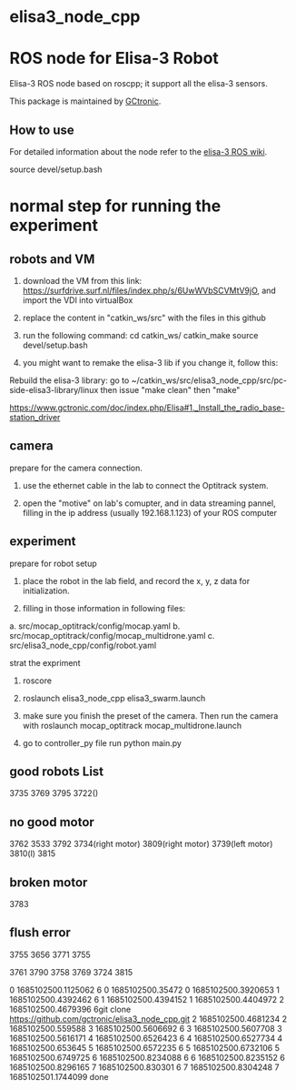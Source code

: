 # elisa3_node_cpp

# ROS node for Elisa-3 Robot
Elisa-3 ROS node based on roscpp; it support all the elisa-3 sensors.

This package is maintained by [GCtronic](http://www.gctronic.com/).

## How to use
For detailed information about the node refer to the [elisa-3 ROS wiki](http://www.gctronic.com/doc/index.php/Elisa-3#ROS).

source devel/setup.bash


# normal step for running the experiment

## robots and VM

1. download the VM from this link: https://surfdrive.surf.nl/files/index.php/s/6UwWVbSCVMtV9jO, and import the VDI into virtualBox

2. replace the content in "catkin_ws/src" with the files in this github 

3. run the following command:
cd catkin_ws/
catkin_make
source devel/setup.bash 

4. you might want to remake the elisa-3 lib if you change it, follow this:

Rebuild the elisa-3 library: go to ~/catkin_ws/src/elisa3_node_cpp/src/pc-side-elisa3-library/linux
then issue "make clean" then "make"


https://www.gctronic.com/doc/index.php/Elisa#1._Install_the_radio_base-station_driver



## camera
prepare for the camera connection.

1. use the ethernet cable in the lab to connect the Optitrack system.

2. open the "motive" on lab's comupter, and in data streaming pannel, filling in the ip address (usually 192.168.1.123) of your ROS computer


## experiment
prepare for robot setup

1. place the robot in the lab field, and record the x, y, z data for initialization.

2. filling in those information in following files:

a. src/mocap_optitrack/config/mocap.yaml
b. src/mocap_optitrack/config/mocap_multidrone.yaml
c. src/elisa3_node_cpp/config/robot.yaml

strat the expriment

1. roscore

2. roslaunch elisa3_node_cpp elisa3_swarm.launch

3. make sure you finish the preset of the camera. Then run the camera with 
roslaunch mocap_optitrack mocap_multidrone.launch

4. go to controller_py file run
python main.py






## good robots List

3735
3769
3795
3722()

## no good motor
3762
3533
3792
3734(right motor)
3809(right motor)
3739(left motor)
3810(l)
3815


## broken motor
3783

## flush error
3755
3656
3771
3755

3761
3790
3758
3769
3724
3815



0 1685102500.1125062
6
0 1685102500.35472
0 1685102500.3920653
1 1685102500.4392462
6
1 1685102500.4394152
1 1685102500.4404972
2 1685102500.4679396
6git clone https://github.com/gctronic/elisa3_node_cpp.git
2 1685102500.4681234
2 1685102500.559588
3 1685102500.5606692
6
3 1685102500.5607708
3 1685102500.5616171
4 1685102500.6526423
6
4 1685102500.6527734
4 1685102500.653645
5 1685102500.6572235
6
5 1685102500.6732106
5 1685102500.6749725
6 1685102500.8234088
6
6 1685102500.8235152
6 1685102500.8296165
7 1685102500.830301
6
7 1685102500.8304248
7 1685102501.1744099
done
